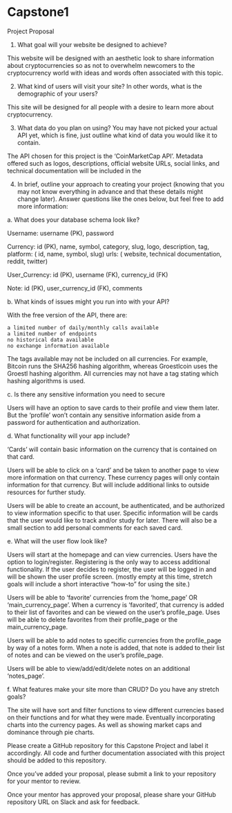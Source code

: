 # Capstone1

Project Proposal



1. What goal will your website be designed to achieve? 

This website will be designed with an aesthetic look to share information about cryptocurrencies so as not to overwhelm newcomers to the cryptocurrency world with ideas and words often associated with this topic.



2. What kind of users will visit your site? In other words, what is the demographic of your users? 

This site will be designed for all people with a desire to learn more about cryptocurrency.



3. What data do you plan on using? You may have not picked your actual API yet, which is fine, just outline what kind of data you would like it to contain. 

The API chosen for this project is the ‘CoinMarketCap API’.
Metadata offered such as logos, descriptions, official website URLs, social links, and technical documentation will be included in the 



4. In brief, outline your approach to creating your project (knowing that you may not know everything in advance and that these details might change later). Answer questions like the ones below, but feel free to add more information: 

a. What does your database schema look like?

Username: 	username (PK), 
		password

Currency: 	id (PK), 
		name, 
		symbol, 
		category, 
		slug, 
		logo, 
		description, 
		tag, 
		platform: (
			id, 
			name, 
			symbol, 
			slug)
		 urls: 	(
			website, 
			technical documentation, 
			reddit,
			twitter)

User_Currency:	id (PK),
			username (FK),
			currency_id (FK)

Note:			id (PK),
			user_currency_id (FK),
			comments



b. What kinds of issues might you run into with your API? 

With the free version of the API, there are:

	a limited number of daily/monthly calls available
	a limited number of endpoints
	no historical data available
	no exchange information available

The tags available may not be included on all currencies. For example, Bitcoin runs the SHA256 hashing algorithm, whereas Groestlcoin uses the Groestl hashing algorithm. All currencies may not have a tag stating which hashing algorithms is used.



c. Is there any sensitive information you need to secure

Users will have an option to save cards  to their profile and view them later. But the ‘profile’ won’t contain any sensitive information aside from a password for authentication and authorization.



d. What functionality will your app include?

‘Cards’ will contain basic information on the currency that is contained on that card. 

Users will be able to click on a ‘card’ and be taken to another page to view more information on that currency. These currency pages will only contain information for that currency. But will include additional links to outside resources for further study.

Users will be able to create an account, be authenticated, and be authorized to view information specific to that user. Specific information will be cards that the user would like to track and/or study for later. There will also be a small section to add personal comments for each saved card.


e. What will the user flow look like?

Users will start at the homepage and can view currencies. Users have the option to login/register. Registering is the only way to access additional functionality. If the user decides to register, the user will be logged in and will be shown the user profile screen. (mostly empty at this time, stretch goals will include a short interactive “how-to” for using the site.)

Users will be able to ‘favorite’ currencies from the ‘home_page’ OR ‘main_currency_page’. When a currency is ‘favorited’, that currency is added to their list of favorites and can be viewed on the user’s profile_page. Uses will be able to delete favorites from their profile_page or the main_currency_page.

Users will be able to add notes to specific currencies from the profile_page by way of a notes form. When a note is added, that note is added to their list of notes and can be viewed on the user’s profile_page.

Users will be able to view/add/edit/delete notes on an additional ‘notes_page’.



f. What features make your site more than CRUD? Do you have any stretch goals?

The site will have sort and filter functions to view different currencies based on their functions and for what they were made. Eventually incorporating charts into the currency pages. As well as showing market caps and dominance through pie charts.
	





Please create a GitHub repository for this Capstone Project and label it accordingly. All code and further documentation associated with this project should be added to this repository. 

Once you’ve added your proposal, please submit a link to your repository for your mentor to review. 

Once your mentor has approved your proposal, please share your GitHub repository URL on Slack and ask for feedback.
